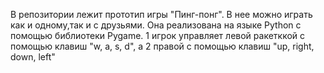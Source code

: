 В репозитории лежит прототип игры "Пинг-понг". В нее можно играть как и одному,так и с друзьями.
Она реализована на языке Python с помощью библиотеки Pygame.
1 игрок управляет левой ракетккой с помощью клавиш "w, a, s, d", а 2 правой с помощью клавиш "up, right, down, left"
